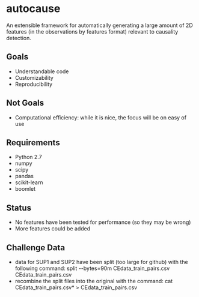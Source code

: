 autocause
=========

An extensible framework for automatically generating a large amount of 2D features (in the observations by features format) relevant to causality detection.

Goals
----
+ Understandable code
+ Customizability
+ Reproducibility

Not Goals
-----
+ Computational efficiency: while it is nice, the focus will be on easy of use

Requirements
--------
+ Python 2.7
+ numpy
+ scipy
+ pandas
+ scikit-learn
+ boomlet

Status
-----
+ No features have been tested for performance (so they may be wrong)
+ More features could be added

Challenge Data
-----------
+ data for SUP1 and SUP2 have been split (too large for github) with the following command:
    split --bytes=90m CEdata_train_pairs.csv CEdata_train_pairs.csv
+ recombine the split files into the original with the command:
    cat CEdata_train_pairs.csv* > CEdata_train_pairs.csv

